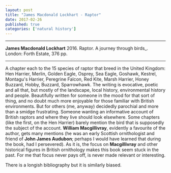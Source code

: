 ```yaml
---
layout: post
title: "James Macdonald Lockhart - Raptor"
date: 2017-02-26
published: true
categories: ['natural history']
---
```


***
<b>James Macdonald Lockhart</b> 2016. Raptor. A journey through birds_. London: Forth Estate, 376 pp.

***

A chapter each to the 15 species of raptor that breed in the United Kingdom: Hen Harrier, Merlin, Golden Eagle, Osprey, Sea Eagle, Goshawk, Kestrel, Montagu's Harrier, Peregrine Falcon, Red Kite, Marsh Harrier, Honey Buzzard, Hobby, Buzzard, Sparrowhawk.  The writing is evocative, poetic and all that, but mostly of the landscape, local history, environmental history and people.  Beautifully written for someone in the mood for that sort of thing, and no doubt much more enjoyable for those familiar with British environments.  But for others (me, anyway) decidedly parochial and more than a smidge frustrating.   Someone wanting an informative account of British raptors and where they live should look elsewhere.  Some chapters (like the first, on the Hen Harrier) barely mention the bird that is supposedly the subject of the account. **William Macgillivray**, evidently a favourite of the author, gets many mentions (he was an early Scottish ornithologist and friend of **John James Audubon**; perhaps I would have learned that during the book, had I persevered).  As it is, the focus on  **Macgillivray** and other historical figures in British ornithology makes this book seem stuck in the past.  For me that focus never pays off, is never made relevant or interesting.

There is a longish bibliography but it is similarly biased.
